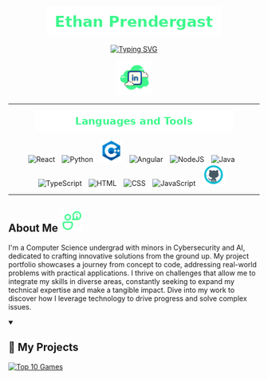<p align="center">
  <a href="https://github.com/ep626">
    <img alt="Ethan Prendergast" src="./images/ethan_prendergast_30px.png" />
  </a>
</p>

<p align="center">
  <a href="https://git.io/typing-svg">
  <img src="https://readme-typing-svg.demolab.com?font=Fira+Code&pause=1000&color=3DF78C&center=true&random=true&width=435&lines=Software+Developer;AI%2FML+Engineer;QA+Engineer;IT+Admin;3%2B+Years+Coding+Experience" alt="Typing SVG" /></a>
</p>

<!-- Social icons section -->
<p align="center">
  <a href="https://www.linkedin.com/in/ethan-prendergast/"><img width="70px" alt="LinkedIn" title="LinkedIn" src="./images/icons8-linkedin-100.png"/></a>
</p>

---
<p align="center">
  <img alt="Languages and tools" src="./images/languages_and_tools_20px.png" />
</p>

<p align="center">
  <img alt="React" width="45px" style="padding-right:10px;" src="https://media0.giphy.com/media/v1.Y2lkPTc5MGI3NjExNmtmcm9sdnZ6OTNvemg2ZHJhNDAyMnpiZmdrOWhvMnNxNm1wcWQ1eCZlcD12MV9pbnRlcm5hbF9naWZfYnlfaWQmY3Q9cw/RJzm826vu7WbJvBtxX/giphy.gif" />
  <img alt="Python" width="45px" style="padding-right:10px;" src="https://cdn.jsdelivr.net/gh/devicons/devicon/icons/python/python-plain.svg" />
  <img alt="C++" width="45px" style="padding-right:10px;" src="./images/c++.png" />
  <img alt="Angular" width="45px" style="padding-right:10px;" src="https://cdn.jsdelivr.net/gh/devicons/devicon/icons/angularjs/angularjs-plain.svg" />
  <img alt="NodeJS" width="45px" style="padding-right:10px;" src="https://cdn.jsdelivr.net/gh/devicons/devicon/icons/nodejs/nodejs-original.svg" />
  <img alt="Java" width="45px" style="padding-right:10px;" src="https://cdn.jsdelivr.net/gh/devicons/devicon/icons/java/java-original.svg"/>
  <img alt="TypeScript" width="45px" style="padding-right:10px;" src="https://cdn.jsdelivr.net/gh/devicons/devicon/icons/typescript/typescript-plain.svg" />
  <img alt="HTML" width="45px" style="padding-right:10px;" src="https://cdn.jsdelivr.net/gh/devicons/devicon/icons/html5/html5-plain.svg" />
  <img alt="CSS" width="45px" style="padding-right:10px;" src="https://cdn.jsdelivr.net/gh/devicons/devicon/icons/css3/css3-plain.svg" />
  <img alt="JavaScript" width="45px" style="padding-right:10px;" src="https://cdn.jsdelivr.net/gh/devicons/devicon/icons/javascript/javascript-plain.svg" />
  <img alt="GitHub" width="45px" style="padding-right:10px;" src="./images/github.png" />
</p>

---
<p style="center">
  <h2>About Me
  <img alt = "about me" width="45px" style="padding-right:10px;" src="./images/icons8-about-me-96.png"/>
  </h2>
  I'm a Computer Science undergrad with minors in Cybersecurity and AI, dedicated to crafting innovative solutions from the ground up. My project portfolio showcases a journey from concept to code, addressing real-world problems with practical applications. I thrive on challenges that allow me to integrate my skills in diverse areas, constantly seeking to expand my technical expertise and make a tangible impact. Dive into my work to discover how I leverage technology to drive progress and solve complex issues.
</p>

<details open>
  <summary><h2>📗 My Projects</h2></summary>
  <p align="left">
    <a href="https://github.com/ep626/Top-10-Games">
      <img width="278" src="https://github-readme-stats.vercel.app/api/pin/?username=ep626&repo=Top-10-Games&theme=react&bg_color=1F222E&title_color=3DF78C&hide_border=true&icon_color=F8D866&show_icons=false&show_description=false" alt="Top 10 Games">
    </a>
  </p>
</details>